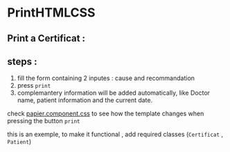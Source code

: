 # PrintHTMLCSS

## Print a Certificat : 
## steps : 

1. fill the form containing 2 inputes : cause and recommandation
2. press `print`
3. complemantery information will be added automatically, like Doctor name, patient information and the current date.

check [papier.component.css](https://github.com/toufik7/PrintHTMLCSS/blob/main/papier/papier.component.css) to see how the template changes when pressing the button `print`

this is an exemple, to make it functional , add required classes (`Certificat` , `Patient`)
